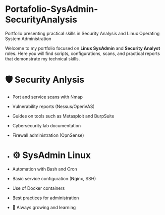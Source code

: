 # Portafolio-SysAdmin-SecurityAnalysis
Portfolio presenting practical skills in Security Analysis and Linux Operating System Administration

Welcome to my portfolio focused on **Linux SysAdmin** and **Security Analyst** roles. Here you will find scripts, configurations, scans, and practical reports that demonstrate my technical skills.

# 🛡️ Security Anlysis
- Port and service scans with Nmap
- Vulnerability reports (Nessus/OpenVAS)
- Guides on tools such as Metasploit and BurpSuite
- Cybersecurity lab documentation
- Firewall administration (OpnSense)

- # ⚙️ SysAdmin Linux
- Automation with Bash and Cron
- Basic service configuration (Nginx, SSH)
- Use of Docker containers
- Best practices for administration

- 🎯 Always growing and learning
